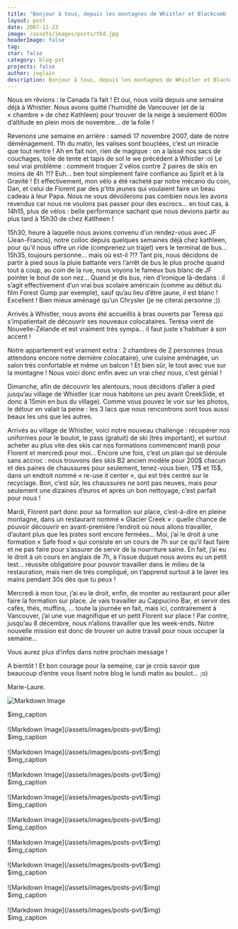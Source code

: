 ```yaml
---
title: "Bonjour à tous, depuis les montagnes de Whistler et Blackcomb !"
layout: post
date: 2007-11-23
image: /assets/images/posts/tbd.jpg
headerImage: false
tag:
star: false
category: blog-pvt
projects: false
author: jeglain
description: Bonjour à tous, depuis les montagnes de Whistler et Blackcomb !
---
```

Nous en rêvions : le Canada l’a fait ! Et oui, nous voilà depuis
une semaine déjà à Whistler. Nous avons quitté l’humidité de
Vancouver (et de la « chambre » de chez Kathleen) pour trouver de la
neige à seulement 600m d’altitude en plein mois de novembre… de la
folie !

Revenons une semaine en arrière : samedi 17 novembre 2007, date de
notre déménagement. 11h du matin, les valises sont bouclées, c’est
un miracle que tout rentre ! Ah en fait non, rien de magique : on a
laissé nos sacs de couchages, toile de tente et tapis de sol le we
précédent à Whistler :o) Le seul vrai problème : comment troquer 2
vélos contre 2 paires de skis en moins de 4h ?!? Euh… ben tout
simplement faire confiance au Spirit et à la Gravité ! Et
effectivement, mon vélo a été racheté par notre mécano du coin,
Dan, et celui de Florent par des p’tits jeunes qui voulaient faire un
beau cadeau à leur Papa. Nous ne vous dévoilerons pas combien nous les
avons revendus car nous ne voulons pas passer pour des escrocs… en
tout cas, à 14h15, plus de vélos : belle performance sachant que nous
devions partir au plus tard à 15h30 de chez Katlheen !

15h30, heure à laquelle nous avions convenu d’un rendez-vous avec JF
(Jean-Francis), notre colloc depuis quelques semaines déjà chez
kathleen, pour qu’il nous offre un ride (comprenez un trajet) vers le
terminal de bus… 15h35, toujours personne… mais où est-il ?!? Tant
pis, nous décidons de partir à pied sous la pluie battante vers
l’arrêt de bus le plus proche quand tout à coup, au coin de la rue,
nous voyons le fameux bus blanc de JF pointer le bout de son nez…
Quand je dis bus, rien d’ironique là-dedans : il s’agit
effectivement d’un vrai bus scolaire américain (comme au début du
film Forest Gump par exemple), sauf qu’au lieu d’être jaune, il est
blanc ! Excellent ! Bien mieux aménagé qu’un Chrysler (je ne
citerai personne ;))

Arrivés à Whistler, nous avons été accueillis à bras ouverts par
Teresa qui s’impatientait de découvrir ses nouveaux colocataires.
Teresa vient de Nouvelle-Zélande et est vraiment très sympa… il faut
juste s’habituer à son accent !

Notre appartement est vraiment extra : 2 chambres de 2 personnes (nous
attendons encore notre dernière colocataire), une cuisine aménagée,
un salon très confortable et même un balcon ! Et bien sûr, le tout
avec vue sur la montagne ! Nous voici donc enfin avec un vrai chez
nous, c’est génial !

Dimanche, afin de découvrir les alentours, nous décidons d’aller à
pied jusqu’au village de Whistler (car nous habitons un peu avant
CreekSide, et donc à 15min en bus du village). Comme vous pouvez le
voir sur les photos, le détour en valait la peine : les 3 lacs que
nous rencontrons sont tous aussi beaux les uns que les autres.

Arrivés au village de Whistler, voici notre nouveau challenge :
récupérer nos uniformes pour le boulot, le pass (gratuit) de ski
(très important), et surtout acheter au plus vite des skis car nos
formations commencent mardi pour Florent et mercredi pour moi… Encore
une fois, c’est un plan qui se déroule sans accroc : nous trouvons
des skis B2 ancien modèle pour 200$ chacun et des paires de chaussures
pour seulement, tenez-vous bien, 17$ et 15$, dans un endroit nommé
« re-use it center », qui est très centré sur le recyclage. Bon,
c’est sûr, les chaussures ne sont pas neuves, mais pour seulement une
dizaines d’euros et après un bon nettoyage, c’est parfait pour
nous !

Mardi, Florent part donc pour sa formation sur place, c’est-à-dire en
pleine montagne, dans un restaurant nommé « Glacier Creek » :
quelle chance de pouvoir découvrir en avant-première l’endroit où
nous allons travailler, d’autant plus que les pistes sont encore
fermées… Moi, j’ai le droit à une formation « Safe food » qui
consiste en un cours de 7h sur ce qu’il faut faire et ne pas faire
pour s’assurer de servir de la nourriture saine. En fait, j’ai eu le
droit à un cours en anglais de 7h, à l’issue duquel nous avons eu un
petit test… réussite obligatoire pour pouvoir travailler dans le
milieu de la restauration, mais rien de très compliqué, on t’apprend
surtout à te laver les mains pendant 30s dès que tu peux !

Mercredi à mon tour, j’ai eu le droit, enfin, de monter au restaurant
pour aller faire la formation sur place. Je vais travailler au Cappucino
Bar, et servir des cafés, thés, muffins, … toute la journée en
fait, mais ici, contrairement à Vancouver, j’ai une vue magnifique et
un petit Florent sur place ! Par contre, jusqu’au 8 décembre, nous
n’allons travailler que les week-ends. Notre nouvelle mission est donc
de trouver un autre travail pour nous occuper la semaine…

Vous aurez plus d’infos dans notre prochain message !

A bientôt ! Et bon courage pour la semaine, car je crois savoir que
beaucoup d’entre vous lisent notre blog le lundi matin au
boulot… ;o)

Marie-Laure.

![Markdown Image](/assets/images/posts-pvt/$img)
<figcaption class="caption">$img_caption</figcaption>
<br>
![Markdown Image](/assets/images/posts-pvt/$img)
<figcaption class="caption">$img_caption</figcaption>
<br>
![Markdown Image](/assets/images/posts-pvt/$img)
<figcaption class="caption">$img_caption</figcaption>
<br>
![Markdown Image](/assets/images/posts-pvt/$img)
<figcaption class="caption">$img_caption</figcaption>
<br>
![Markdown Image](/assets/images/posts-pvt/$img)
<figcaption class="caption">$img_caption</figcaption>
<br>
![Markdown Image](/assets/images/posts-pvt/$img)
<figcaption class="caption">$img_caption</figcaption>
<br>
![Markdown Image](/assets/images/posts-pvt/$img)
<figcaption class="caption">$img_caption</figcaption>
<br>
![Markdown Image](/assets/images/posts-pvt/$img)
<figcaption class="caption">$img_caption</figcaption>
<br>
![Markdown Image](/assets/images/posts-pvt/$img)
<figcaption class="caption">$img_caption</figcaption>
<br>
![Markdown Image](/assets/images/posts-pvt/$img)
<figcaption class="caption">$img_caption</figcaption>
<br>
